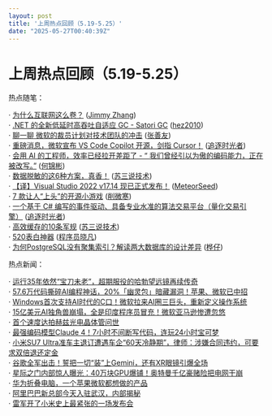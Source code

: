 ```yaml
---
layout: post
title: '上周热点回顾（5.19-5.25）'
date: "2025-05-27T00:40:39Z"
---
```

上周热点回顾（5.19-5.25）
=================

热点随笔：

· [为什么互联网这么卷？](https://www.cnblogs.com/JimmyZhang/archive/2025/05/19/18883948.html) ([Jimmy Zhang](https://www.cnblogs.com/JimmyZhang/))  
· [.NET 的全新低延时高吞吐自适应 GC - Satori GC](https://www.cnblogs.com/hez2010/archive/2025/05/22/the-new-satori-gc-for-dotnet.html) ([hez2010](https://www.cnblogs.com/hez2010/))  
· [聊一聊 微软的裁员计划对技术团队的冲击](https://www.cnblogs.com/shanyou/archive/2025/05/20/18886030.html) ([张善友](https://www.cnblogs.com/shanyou/))  
· [重磅消息，微软宣布 VS Code Copilot 开源，剑指 Cursor！](https://www.cnblogs.com/Can-daydayup/archive/2025/05/21/18888823.html) ([追逐时光者](https://www.cnblogs.com/Can-daydayup/))  
· [会用 AI 的工程师，效率已经拉开差距了 - “ 我们曾经引以为傲的编码能力，正在被改写。”](https://www.cnblogs.com/springsource/archive/2025/05/22/18891362.html) ([何锦彬](https://www.cnblogs.com/springsource/))  
· [数据脱敏的这6种方案，真香！](https://www.cnblogs.com/12lisu/archive/2025/05/19/18883200.html) ([苏三说技术](https://www.cnblogs.com/12lisu/))  
· [【译】Visual Studio 2022 v17.14 现已正式发布！](https://www.cnblogs.com/MeteorSeed/archive/2025/05/22/18888581.html) ([MeteorSeed](https://www.cnblogs.com/MeteorSeed/))  
· [7 款让人“上头”的开源小游戏](https://www.cnblogs.com/xueweihan/archive/2025/05/20/18885973.html) ([削微寒](https://www.cnblogs.com/xueweihan/))  
· [一个基于 C# 编写的事件驱动、具备专业水准的算法交易平台（量化交易引擎）](https://www.cnblogs.com/Can-daydayup/archive/2025/05/22/18891942.html) ([追逐时光者](https://www.cnblogs.com/Can-daydayup/))  
· [高效缓存的10条军规](https://www.cnblogs.com/12lisu/archive/2025/05/21/18888400.html) ([苏三说技术](https://www.cnblogs.com/12lisu/))  
· [520表白神器](https://www.cnblogs.com/xiezhr/archive/2025/05/20/18886037.html) ([程序员晓凡](https://www.cnblogs.com/xiezhr/))  
· [为何PostgreSQL没有聚集索引？解读两大数据库的设计差异](https://www.cnblogs.com/lyhabc/archive/2025/05/23/efficient-data-retrieval-methods-in-postgresql-vs-sql-server.html) ([桦仔](https://www.cnblogs.com/lyhabc/))

热点新闻：

· [运行35年依然“宝刀未老”，超期服役的哈勃望远镜再续传奇](https://news.cnblogs.com/n/791853/)  
· [57.6万代码撕碎AI编程神话，20%「幽灵包」暗藏漏洞！苹果、微软已中招](https://news.cnblogs.com/n/792076/)  
· [Windows首次支持AI时代的C口！微软拉来AI圈三巨头，重新定义操作系统](https://news.cnblogs.com/n/791854/)  
· [15亿美元AI独角兽崩塌，全是印度程序员冒充！微软亚马逊惨遭忽悠](https://news.cnblogs.com/n/792199/)  
· [首个速度达拍赫兹光电晶体管问世](https://news.cnblogs.com/n/792032/)  
· [最强编码模型Claude 4！7小时不间断写代码，连玩24小时宝可梦](https://news.cnblogs.com/n/792128/)  
· [小米SU7 Ultra准车主退订遭遇车企“60天冷静期”，律师：涉嫌合同违约，可要求双倍退还定金](https://news.cnblogs.com/n/791781/)  
· [谷歌全军出击！誓把一切“装”上Gemini，还有XR眼镜引爆全场](https://news.cnblogs.com/n/791939/)  
· [星际之门内部惊人曝光：40万块GPU爆铺！奥特曼千亿豪赌险把电网干崩](https://news.cnblogs.com/n/792178/)  
· [华为折叠电脑，一个苹果微软都想做的产品](https://news.cnblogs.com/n/791850/)  
· [阿里巴巴新总部今天入驻武汉，内部揭秘](https://news.cnblogs.com/n/791858/)  
· [雷军开了小米史上最紧张的一场发布会](https://news.cnblogs.com/n/792125/)